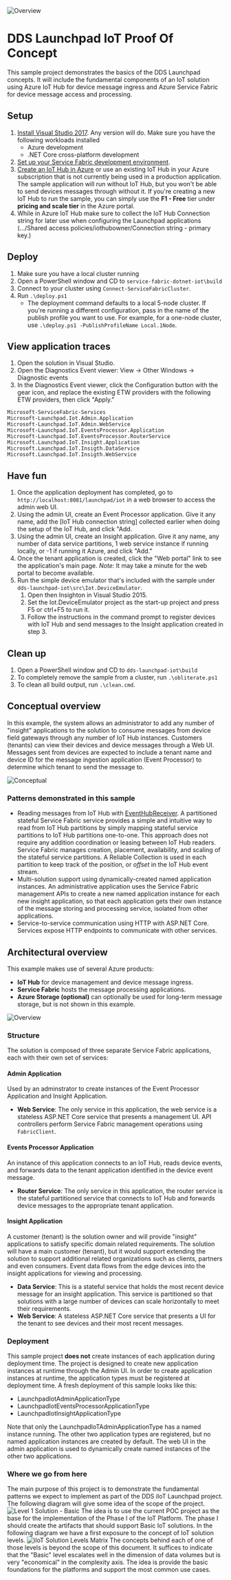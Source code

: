 ![Overview][0]
# DDS Launchpad IoT Proof Of Concept #

This sample project demonstrates the basics of the DDS Launchpad concepts. It will include the fundamental components of an IoT solution using Azure IoT Hub for device message ingress and Azure Service Fabric for device message access and processing.

## Setup
 1. [Install Visual Studio 2017](https://www.visualstudio.com/). Any version will do. Make sure you have the following workloads installed
    - Azure development
    - .NET Core cross-platform development
 2. [Set up your Service Fabric development environment](https://azure.microsoft.com/documentation/articles/service-fabric-get-started/).
 3. [Create an IoT Hub in Azure](https://azure.microsoft.com/documentation/articles/iot-hub-csharp-csharp-getstarted/#create-an-iot-hub) or use an
  existing IoT Hub in your Azure subscription that is not currently being used in a production application. The sample application will run without IoT Hub, but you won't be able to send devices messages through without it. If you're creating a new IoT Hub to run the sample, you can simply use the **F1 - Free** tier under **pricing and scale tier** in the Azure portal.
 4. While in Azure IoT Hub make sure to collect the IoT Hub Connection string for later use when configuring the Launchpad applications (.../Shared access policies/iothubowner/Connection string - primary key.)

## Deploy
 1. Make sure you have a local cluster running
 2. Open a PowerShell window and CD to `service-fabric-dotnet-iot\build`
 3. Connect to your cluster using `Connect-ServiceFabricCluster`.
 4. Run `.\deploy.ps1`
    - The deployment command defaults to a local 5-node cluster. If you're running a different configuration, pass in the name of the publish profile you want to use. For example, for a one-node cluster, use `.\deploy.ps1 -PublishProfileName Local.1Node`.

## View application traces
 1. Open the solution in Visual Studio.
 2. Open the Diagnostics Event viewer: View -> Other Windows -> Diagnostic events
 3. In the Diagnostics Event viewer, click the Configuration button with the gear icon, and replace the existing ETW providers with the following ETW providers, then click "Apply."

   ```
   Microsoft-ServiceFabric-Services
   Microsoft-Launchpad.Iot.Admin.Application
   Microsoft-Launchpad.IoT.Admin.WebService
   Microsoft-Launchpad.IoT.EventsProcessor.Application
   Microsoft-Launchpad.IoT.EventsProcessor.RouterService
   Microsoft.Launchpad.IoT.Insight.Application
   Microsoft.Launchpad.IoT.Insigth.DataService
   Microsoft.Launchpad.IoT.Insigth.WebService
   ```

## Have fun
 1. Once the application deployment has completed, go to `http://localhost:8081/launchpad/iot` in a web browser to access the admin web UI.
 2. Using the admin UI, create an Event Processor application. Give it any name, add the [IoT Hub connection string] collected earlier when doing the setup of the IoT Hub, and click "Add.
 3. Using the admin UI, create an Insight application. Give it any name, any number of data service partitions, 1 web service instance if running locally, or -1 if running it Azure, and click "Add."
 4. Once the tenant application is created, click the "Web portal" link to see the application's main page. *Note:* It may take a minute for the web portal to become available.
 5. Run the simple device emulator that's included with the sample under `dds-launchpad-iot\src\Iot.DeviceEmulator`.
    1. Open then Insighton in Visual Studio 2015.
    2. Set the Iot.DeviceEmulator project as the start-up project and press F5 or ctrl+F5 to run it.
    3. Follow the instructions in the command prompt to register devices with IoT Hub and send messages to the Insight application created in step 3.

## Clean up
 1. Open a PowerShell window and CD to `dds-launchpad-iot\build`
 2. To completely remove the sample from a cluster, run `.\obliterate.ps1`
 3. To clean all build output, run `.\clean.cmd`.

## Conceptual overview
In this example, the system allows an administrator to add any number of "insight" applications to the solution to consume messages from device field gateways through any number of IoT Hub instances. Customers (tenants) can view their devices and device messages through a Web UI. Messages sent from devices are expected to include a tenant name and device ID for the message ingestion application (Event Processor) to determine which tenant to send the message to.

![Conceptual][1]

### Patterns demonstrated in this sample
 - Reading messages from IoT Hub with [EventHubReceiver](https://msdn.microsoft.com/library/microsoft.servicebus.messaging.eventhubreceiver.aspx). A partitioned stateful Service Fabric service provides a simple and intuitive way to read from IoT Hub partitions by simply mapping stateful service partitions to IoT Hub partitions one-to-one. This approach does not require any addition coordination or leasing between IoT Hub readers. Service Fabric manages creation, placement, availability, and scaling of the stateful service partitions. A Reliable Collection is used in each partition to keep track of the position, or *offset* in the IoT Hub event stream.
 - Multi-solution support using dynamically-created named application instances. An administrative application uses the Service Fabric management APIs to create a new named application instance for each new insight application, so that each application gets their own instance of the message storing and processing service, isolated from other applications.
 - Service-to-service communication using HTTP with ASP.NET Core. Services expose HTTP endpoints to communicate with other services.

## Architectural overview
This example makes use of several Azure products:
 - **IoT Hub** for device management and device message ingress.
 - **Service Fabric** hosts the message processing applications.
 - **Azure Storage (optional)** can optionally be used for long-term message storage, but is not shown in this example.

![Overview][2]

### Structure
The solution is composed of three separate Service Fabric applications, each with their own set of services:

#### Admin Application
Used by an adminstrator to create instances of the Event Processor Application and Insight Application.
 - **Web Service**: The only service in this application, the web service is a stateless ASP.NET Core service that presents a management UI. API controllers perform Service Fabric management operations using `FabricClient`.

#### Events Processor Application
An instance of this application connects to an IoT Hub, reads device events, and forwards data to the tenant application identified in the device event message.
 - **Router Service**: The only service in this application, the router service is the stateful partitioned service that connects to IoT Hub and forwards device messages to the appropriate tenant application.

 #### Insight Application
A customer (tenant) is the solution owner and will provide "insight" applications to satisfy specific domain related requirements. The solution will have a main customer (tenant), but it would support extending the solution to support additional related organizations such as clients, partners and even consumers. Event data flows from the edge devices into the insight applications for viewing and processing.
 - **Data Service**: This is a stateful service that holds the most recent device message for an insight application. This service is partitioned so that solutions with a large number of devices can scale horizontally to meet their requirements.
 - **Web Service**: A stateless ASP.NET Core service that presents a UI for the tenant to see devices and their most recent messages.

### Deployment
This sample project **does not** create instances of each application during deployment time. The project is designed to create new application instances at runtime through the Admin UI. In order to create application instances at runtime, the application types must be registered at deployment time. A fresh deployment of this sample looks like this:

- LaunchpadIotAdminApplicationType
- LaunchpadIotEventsProcessorApplicationType
- LaunchpadIotInsightApplicationType

 Note that only the LaunchpadIoTAdminApplicationType has a named instance running. The other two application types are registered, but no named application instances are created by default. The web UI in the admin application is used to dynamically create named instances of the other two applications.

### Where we go from here
The main purpose of this project is to demonstrate the fundamental patterns we expect to implement as part of the DDS iIoT Launchpad project.
The following diagram will give some idea of the scope of the project.
![Level 1 Solution - Basic][3]
The idea is to use the current POC project as the base for the implementation of the Phase I of the IoT Platform.
The phase I should create the artifacts that should support Basic IoT solutions.
In the following diagram we have a first exposure to the concept of IoT solution levels.
![iIoT Solution Levels Matrix][4]
The concepts behind each of one of those levels is beyond the scope of this document. It suffices to indicate that the "Basic" level escalates well in the dimension of data volumes but is very "economical" in the complexity axis. The idea is provide the basic foundations for the platforms and support the most common use cases.




<!--Image references-->
[0]: ./docs/dover-iiot-logo-02.jpg
[1]: ./docs/architecture-01-page06.jpg
[2]: ./docs/architecture-01-page08.jpg
[3]: ./docs/architecture-01-page07.jpg
[4]: ./docs/architecture-01-page09.jpg
